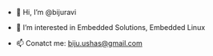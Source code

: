 - 👋 Hi, I’m @bijuravi
- 👀 I’m interested in Embedded Solutions, Embedded Linux

- 📫 Conatct me: biju.ushas@gmail.com

<!---
bijuravi/bijuravi is a ✨ special ✨ repository because its `README.md` (this file) appears on your GitHub profile.
You can click the Preview link to take a look at your changes.
--->
